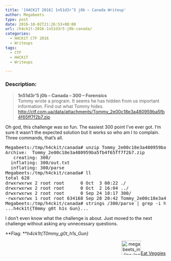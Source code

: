 ```yaml
---
title: '[H4CK1T 2016] 1n51d3r’5 j0b – Canada Writeup'
author: Megabeets
type: post
date: 2016-10-02T21:26:53+00:00
url: /h4ck1t-2016-1n51d3r5-j0b-canada/
categories:
  - H4CK1T CTF 2016
  - Writeups
tags:
  - CTF
  - H4CK1T
  - Writeups

---
```

### **Description:**

> **1n51d3r&#8217;5 j0b &#8211; Canada &#8211; 300 &#8211; Forensics**  
> <span style="font-weight: 400;">Tommy wrote a program. It seems he has hidden from us important information. Find out what Tommy hides.</span>  
> [<span style="font-weight: 400;">http://ctf.com.ua/data/attachments/Tommy_2e00c18e3a480959ba5fb4f65ff7f2b7.zip</span>][1]

Oh god, this challenge was so fun. The easiest 300 point I&#8217;ve ever got. I&#8217;m sure it wasn&#8217;t the expected solution but it works so who am I to complain. Three commands, that&#8217;s all.

<pre class="lang:sh mark:13 decode:true">Megabeets:/tmp/h4ckit/canada# unzip Tommy_2e00c18e3a480959ba5fb4f65ff7f2b7.zip
Archive:  Tommy_2e00c18e3a480959ba5fb4f65ff7f2b7.zip
   creating: 300/
  inflating: 300/out.txt
  inflating: 300/parse
Megabeets:/tmp/h4ckit/canada# ll
total 628
drwxrwxrwx 2 root root      0 Oct  3 00:22 ./
drwxrwxrwx 2 root root      0 Oct  2 16:04 ../
drwxrwxrwx 2 root root      0 Sep 24 18:17 300/
-rwxrwxrwx 1 root root 634168 Sep 28 20:42 Tommy_2e00c18e3a480959ba5fb4f65ff7f2b7.zip*
Megabeets:/tmp/h4ckit/canada# strings /300/parse | grep -i h4ck1t{
...h4ck1t{T0mmy_g0t_h1s_Gun}...</pre>

I don&#8217;t even know what the challenge is about. Just moved to the next challenge without asking any unnecessary questions.

**Flag: **_h4ck1t{T0mmy\_g0t\_h1s_Gun}_

<div class="nf-post-footer">
  <p style="text-align: right">
    <a href="https://www.megabeets.net/about.html#vegan"><img class="wp-image-149 alignnone" src="https://www.megabeets.net/uploads/megabeets_inline_logo.png" alt="megabeets_inline_logo" width="61" height="45" />Eat Veggies</a>
  </p>
</div>

 [1]: http://ctf.com.ua/data/attachments/Tommy_2e00c18e3a480959ba5fb4f65ff7f2b7.zip